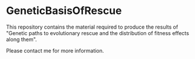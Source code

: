 # GeneticBasisOfRescue
This repository contains the material required to produce the results of "Genetic paths to evolutionary rescue and the distribution of fitness effects along them".

Please contact me for more information.
